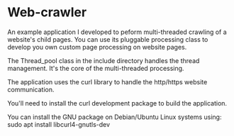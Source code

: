 # Web-crawler

An example application I developed to peform multi-threaded crawling of a website's child pages. You can use its pluggable processing class to develop you own custom page processing on website pages.

The Thread_pool class in the include directory handles the thread management. It's the core of the multi-threaded processing. 

The application uses the curl library to handle the http/https website communication.

You'll need to install the curl development package to build the application.

You can install the GNU package on Debian/Ubuntu Linux systems using: sudo apt install libcurl4-gnutls-dev 
